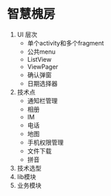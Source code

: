 # 智慧槐房

1. UI 层次
	* 单个activity和多个fragment
	* 公共menu
	* ListView
	* ViewPager
	* 确认弹窗
	* 日期选择器
2. 技术点
	* 通知栏管理
	* 相册
	* IM
	* 电话
	* 地图
	* 手机权限管理
	* 文件下载
	* 拼音
3. 技术选型
4. lib模块
5. 业务模块